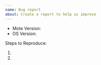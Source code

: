 ```yaml
---
name: Bug report
about: Create a report to help us improve
---
```

<!-- ⚠️⚠️ Do Not Delete This! bug_report_template ⚠️⚠️ -->
<!-- 🔎 Search existing issues to avoid creating duplicates. -->
- Mote Version:
- OS Version:

Steps to Reproduce:

1.
2.
